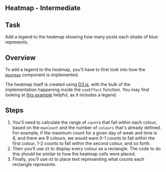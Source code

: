 ## Heatmap - Intermediate

## Task
Add a legend to the heatmap showing how many posts each shade of blue represents.

## Overview
To add a legend to the heatmap, you'll have to first look into how the [`Heatmap`](../../../frontend/src/components/Heatmap.js) component is implemented.

The heatmap itself is created using [D3.js](https://d3js.org/), with the bulk of the implementation happening inside the `useEffect` function. You may find looking at [this example](http://bl.ocks.org/tjdecke/5558084) helpful, as it includes a legend.

## Steps
1. You'll need to calculate the range of `count`s that fall within each colour, based on the `maxCount` and the number of `colours` that's already defined. For example, if the maximum count for a given day of week and time is 8, and there are 9 colours, we would want 0-1 counts to fall within the first colour, 1-2 counts to fall within the second colour, and so forth.
1. Then you'll use `d3` to display every colour as a rectangle. The code to do this should be similar to how the heatmap cells were placed.
1. Finally, you'll use `d3` to place text representing what counts each rectangle represents.
